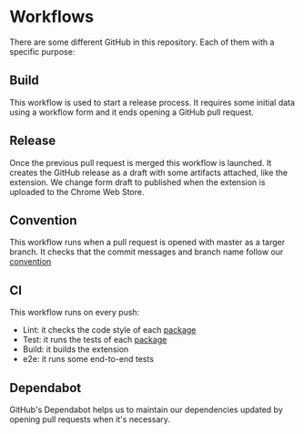 # Workflows

There are some different GitHub in this repository. Each of them with a specific purpose:

## Build

This workflow is used to start a release process. It requires some initial data using a workflow form and it ends opening a GitHub pull request.

## Release

Once the previous pull request is merged this workflow is launched. It creates the GitHub release as a draft with some artifacts attached, like the extension. We change form draft to published when the extension is uploaded to the Chrome Web Store.

## Convention

This workflow runs when a pull request is opened with master as a targer branch. It checks that the commit messages and branch name follow our [convention](docs/convention.md)

## CI

This workflow runs on every push:

- Lint: it checks the code style of each [package](packages)
- Test: it runs the tests of each [package](packages)
- Build: it builds the extension
- e2e: it runs some end-to-end tests

## Dependabot

GitHub's Dependabot helps us to maintain our dependencies updated by opening pull requests when it's necessary.